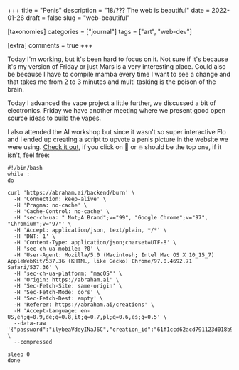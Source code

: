 +++
title = "Penis"
description = "18/??? The web is beautiful"
date = 2022-01-26
draft = false
slug = "web-beautiful"

[taxonomies]
categories = ["journal"]
tags = ["art", "web-dev"]

[extra]
comments = true
+++

Today I'm working, but it's been hard to focus on it. Not sure if it's because it's my version of Friday or just Mars is a very interesting place.
Could also be because I have to compile mamba every time I want to see a change and that takes me from 2 to 3 minutes and multi tasking is the poison of the brain.

Today I advanced the vape project a little further, we discussed a bit of electronics. Friday we have another meeting where we present good open source ideas to build the vapes.

I also attended the AI workshop but since it wasn't so super interactive Flo and I ended up creating a script to upvote a penis picture in the website we were using. [Check it out](https://abraham.ai/creations), if you click on 🤲 or 🔥 should be the top one, if it isn't, feel free:

```
#!/bin/bash
while :
do

curl 'https://abraham.ai/backend/burn' \
  -H 'Connection: keep-alive' \
  -H 'Pragma: no-cache' \
  -H 'Cache-Control: no-cache' \
  -H 'sec-ch-ua: " Not;A Brand";v="99", "Google Chrome";v="97", "Chromium";v="97"' \
  -H 'Accept: application/json, text/plain, */*' \
  -H 'DNT: 1' \
  -H 'Content-Type: application/json;charset=UTF-8' \
  -H 'sec-ch-ua-mobile: ?0' \
  -H 'User-Agent: Mozilla/5.0 (Macintosh; Intel Mac OS X 10_15_7) AppleWebKit/537.36 (KHTML, like Gecko) Chrome/97.0.4692.71 Safari/537.36' \
  -H 'sec-ch-ua-platform: "macOS"' \
  -H 'Origin: https://abraham.ai' \
  -H 'Sec-Fetch-Site: same-origin' \
  -H 'Sec-Fetch-Mode: cors' \
  -H 'Sec-Fetch-Dest: empty' \
  -H 'Referer: https://abraham.ai/creations' \
  -H 'Accept-Language: en-US,en;q=0.9,de;q=0.8,it;q=0.7,pl;q=0.6,es;q=0.5' \
  --data-raw '{"password":"ilybeaVdeyINaJ6C","creation_id":"61f1ccd62acd791123d018b9"}' \
  --compressed

sleep 0
done
```